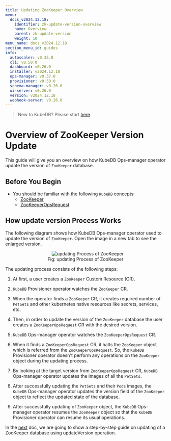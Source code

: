 ```yaml
---
title: Updating ZooKeeper Overview
menu:
  docs_v2024.12.18:
    identifier: zk-update-version-overview
    name: Overview
    parent: zk-update-version
    weight: 10
menu_name: docs_v2024.12.18
section_menu_id: guides
info:
  autoscaler: v0.35.0
  cli: v0.50.0
  dashboard: v0.26.0
  installer: v2024.12.18
  ops-manager: v0.37.0
  provisioner: v0.50.0
  schema-manager: v0.26.0
  ui-server: v0.26.0
  version: v2024.12.18
  webhook-server: v0.26.0
---
```


> New to KubeDB? Please start [here](/docs/v2024.12.18/README).

# Overview of ZooKeeper Version Update

This guide will give you an overview on how KubeDB Ops-manager operator update the version of `ZooKeeper` database.

## Before You Begin

- You should be familiar with the following `KubeDB` concepts:
    - [ZooKeeper](/docs/v2024.12.18/guides/zookeeper/concepts/zookeeper)
    - [ZooKeeperOpsRequest](/docs/v2024.12.18/guides/zookeeper/concepts/opsrequest)

## How update version Process Works

The following diagram shows how KubeDB Ops-manager operator used to update the version of `ZooKeeper`. Open the image in a new tab to see the enlarged version.

<figure align="center">
  <img alt="updating Process of ZooKeeper" src="/docs/v2024.12.18/images/day-2-operation/zookeeper/zk-version-update.svg">
<figcaption align="center">Fig: updating Process of ZooKeeper</figcaption>
</figure>

The updating process consists of the following steps:

1. At first, a user creates a `ZooKeeper` Custom Resource (CR).

2. `KubeDB` Provisioner  operator watches the `ZooKeeper` CR.

3. When the operator finds a `ZooKeeper` CR, it creates required number of `PetSets` and other kubernetes native resources like secrets, services, etc.

4. Then, in order to update the version of the `ZooKeeper` database the user creates a `ZooKeeperOpsRequest` CR with the desired version.

5. `KubeDB` Ops-manager operator watches the `ZooKeeperOpsRequest` CR.

6. When it finds a `ZooKeeperOpsRequest` CR, it halts the `ZooKeeper` object which is referred from the `ZooKeeperOpsRequest`. So, the `KubeDB` Provisioner  operator doesn't perform any operations on the `ZooKeeper` object during the updating process.

7. By looking at the target version from `ZooKeeperOpsRequest` CR, `KubeDB` Ops-manager operator updates the images of all the `PetSets`. 

8. After successfully updating the `PetSets` and their `Pods` images, the `KubeDB` Ops-manager operator updates the version field of the `ZooKeeper` object to reflect the updated state of the database.

9. After successfully updating of `ZooKeeper` object, the `KubeDB` Ops-manager operator resumes the `ZooKeeper` object so that the `KubeDB` Provisioner  operator can resume its usual operations.

In the [next](/docs/v2024.12.18/guides/zookeeper/update-version/update-version) doc, we are going to show a step-by-step guide on updating of a ZooKeeper database using updateVersion operation.